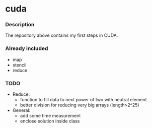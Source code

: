 # cuda

### Description
The repository above contains my first steps in CUDA.

### Already included
 * map
 * stencil
 * reduce

### TODO
 * Reduce:
   * function to fill data to next power of two with neutral element
   * better division for reducing very big arrays (length>2^25)
 * General:
   * add some time measurement
   * enclose solution inside class
